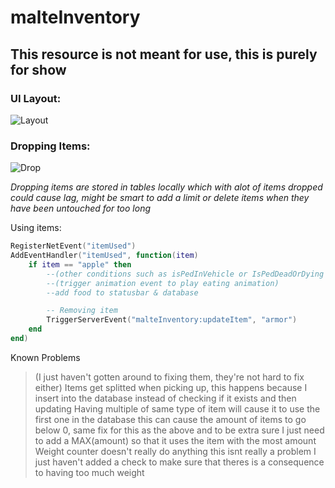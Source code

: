 # malteInventory
## **This resource is not meant for use, this is purely for show**

### UI Layout:


![Layout](https://i.imgur.com/6Xw3JFh.png)


### Dropping Items:


![Drop](https://i.imgur.com/v2Thoo6.jpg)


*Dropping items are stored in tables locally which with alot of items dropped could cause lag, might be smart to add a limit or delete items when they have been untouched for too long*


Using items:

```lua
RegisterNetEvent("itemUsed")
AddEventHandler("itemUsed", function(item)
	if item == "apple" then
		--(other conditions such as isPedInVehicle or IsPedDeadOrDying
		--(trigger animation event to play eating animation)
		--add food to statusbar & database

		-- Removing item		
		TriggerServerEvent("malteInventory:updateItem", "armor")
	end
end)
```

Known Problems
> (I just haven't gotten around to fixing them, they're not hard to fix either)
> Items get splitted when picking up, this happens because I insert into the database instead of checking if it exists and then updating
> Having multiple of same type of item will cause it to use the first one in the database this can cause the amount of items to go below 0, same fix for this as the above and to be extra sure I just need to add a MAX(amount) so that it uses the item with the most amount
> Weight counter doesn't really do anything this isnt really a problem I just haven't added a check to make sure that theres is a consequence to having too much weight
 
